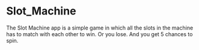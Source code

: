 # Slot_Machine

The Slot Machine app is a simple game in which all the slots in the machine has to match with each other to win. Or you lose. And you get 5 chances to spin. 
